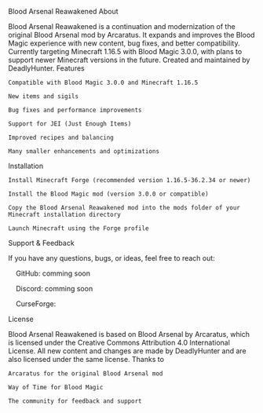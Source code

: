 Blood Arsenal Reawakened
About

Blood Arsenal Reawakened is a continuation and modernization of the original Blood Arsenal mod by Arcaratus.
It expands and improves the Blood Magic experience with new content, bug fixes, and better compatibility.
Currently targeting Minecraft 1.16.5 with Blood Magic 3.0.0, with plans to support newer Minecraft versions in the future.
Created and maintained by DeadlyHunter.
Features

    Compatible with Blood Magic 3.0.0 and Minecraft 1.16.5

    New items and sigils

    Bug fixes and performance improvements

    Support for JEI (Just Enough Items)

    Improved recipes and balancing

    Many smaller enhancements and optimizations

Installation

    Install Minecraft Forge (recommended version 1.16.5-36.2.34 or newer)

    Install the Blood Magic mod (version 3.0.0 or compatible)

    Copy the Blood Arsenal Reawakened mod into the mods folder of your Minecraft installation directory

    Launch Minecraft using the Forge profile

Support & Feedback

If you have any questions, bugs, or ideas, feel free to reach out:

    GitHub: comming soon

    Discord: comming soon

    CurseForge: 

License

Blood Arsenal Reawakened is based on Blood Arsenal by Arcaratus, which is licensed under the Creative Commons Attribution 4.0 International License.
All new content and changes are made by DeadlyHunter and are also licensed under the same license.
Thanks to

    Arcaratus for the original Blood Arsenal mod

    Way of Time for Blood Magic

    The community for feedback and support